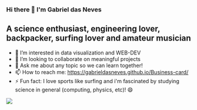 ### Hi there 👋 I'm Gabriel das Neves

## A science enthusiast, engineering lover, backpacker, surfing lover and amateur musician 

- 🌱 I’m interested in data visualization and WEB-DEV 
- 👯 I’m looking to collaborate on meaningful projects 
- 💬 Ask me about any topic so we can learn together!
- 📫 How to reach me: https://gabrieldasneves.github.io/Business-card/
- ⚡ Fun fact: I love sports like surfing and i'm fascinated by studying science in general (computing, physics, etc)! 😄 

![]([https://media1.giphy.com/media/1C8bHHJturSx2/200w.webp?cid=ecf05e4702u342081b3zh0srbda4iseu79wp7vrhuyb4xa0j&rid=200w.webp&ct=g](https://giphy.com/gifs/GitHub-ok-thumbs-up-thumb-NytMLKyiaIh6VH9SPm))


